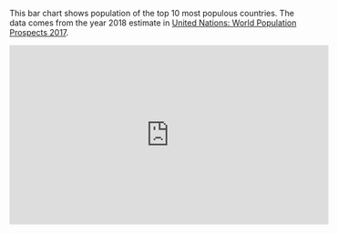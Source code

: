This bar chart shows population of the top 10 most populous countries. The data comes from the year 2018 estimate in [United Nations: World Population Prospects 2017](https://esa.un.org/unpd/wpp/Download/Standard/Population/).

<iframe width="560" height="315" src="https://www.youtube.com/embed/NlBt-7PuaLk?rel=0" frameborder="0" allow="autoplay; encrypted-media" allowfullscreen></iframe>